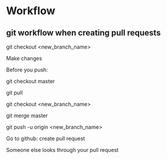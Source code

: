 # Workflow
## git workflow when creating pull requests
git checkout <new_branch_name>

Make changes

Before you push:

git checkout master

git pull

git checkout <new_branch_name>

git merge master

git push -u origin <new_branch_name>

Go to github: create pull request

Someone else looks through your pull request 
